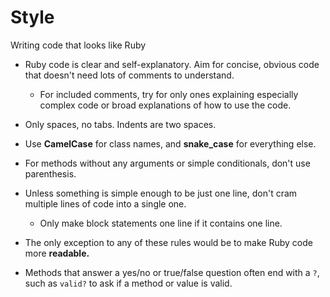 # Style

Writing code that looks like Ruby

* Ruby code is clear and self-explanatory. Aim for concise, obvious code that doesn't need lots of comments to understand.
    * For included comments, try for only ones explaining especially complex code or broad explanations of how to use the code.
* Only spaces, no tabs. Indents are two spaces.
* Use **CamelCase** for class names, and **snake_case** for everything else.
* For methods without any arguments or simple conditionals, don't use parenthesis.
* Unless something is simple enough to be just one line, don't cram multiple lines of code into a single one.
    - Only make block statements one line if it contains one line.
* The only exception to any of these rules would be to make Ruby code more **readable.**

* Methods that answer a yes/no or true/false question often end with a `?`, such as `valid?` to ask if a method or value is valid.
